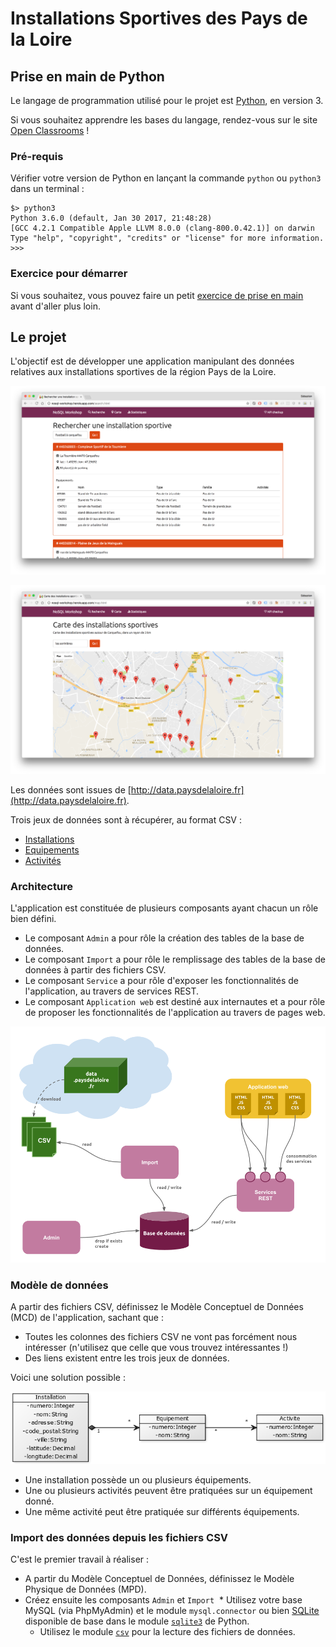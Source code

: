 # Installations Sportives des Pays de la Loire

## Prise en main de Python

Le langage de programmation utilisé pour le projet est [Python](https://www.python.org), en version 3.

Si vous souhaitez apprendre les bases du langage, rendez-vous sur le site [Open Classrooms](http://openclassrooms.com/courses/apprenez-a-programmer-en-python) !

### Pré-requis

Vérifier votre version de Python en lançant la commande `python` ou `python3` dans un terminal :

```
$> python3
Python 3.6.0 (default, Jan 30 2017, 21:48:28)
[GCC 4.2.1 Compatible Apple LLVM 8.0.0 (clang-800.0.42.1)] on darwin
Type "help", "copyright", "credits" or "license" for more information.
>>>
```

### Exercice pour démarrer

Si vous souhaitez, vous pouvez faire un petit [exercice de prise en main](./starter) avant d'aller plus loin.

## Le projet

L'objectif est de développer une application manipulant des données relatives aux installations sportives de la région Pays de la Loire.

![](./images/capture-search.png)

![](./images/capture-map.png)

Les données sont issues de [http://data.paysdelaloire.fr](http://data.paysdelaloire.fr).

Trois jeux de données sont à récupérer, au format CSV :

* [Installations](http://data.paysdelaloire.fr/donnees/detail/equipements-sportifs-espaces-et-sites-de-pratiques-en-pays-de-la-loire-fiches-installations)
* [Equipements](http://data.paysdelaloire.fr/donnees/detail/equipements-sportifs-espaces-et-sites-de-pratiques-en-pays-de-la-loire-fiches-equipements)
* [Activités](http://data.paysdelaloire.fr/donnees/detail/equipements-sportifs-espaces-et-sites-de-pratiques-en-pays-de-la-loire-activites-des-fiches-equ)


### Architecture

L'application est constituée de plusieurs composants ayant chacun un rôle bien défini.

* Le composant `Admin` a pour rôle la création des tables de la base de données.
* Le composant `Import` a pour rôle le remplissage des tables de la base de données à partir des fichiers CSV.
* Le composant `Service` a pour rôle d'exposer les fonctionnalités de l'application, au travers de services REST.
* Le composant `Application web` est destiné aux internautes et a pour rôle de proposer les fonctionnalités de l'application au travers de pages web.

![architecture.png](images/architecture.png)

### Modèle de données

A partir des fichiers CSV, définissez le Modèle Conceptuel de Données (MCD) de l'application, sachant que :

* Toutes les colonnes des fichiers CSV ne vont pas forcément nous intéresser (n'utilisez que celle que vous trouvez intéressantes !)
* Des liens existent entre les trois jeux de données.

Voici une solution possible :

![](./images/uml_model.png)

* Une installation possède un ou plusieurs équipements.
* Une ou plusieurs activités peuvent être pratiquées sur un équipement donné.
* Une même activité peut être pratiquée sur différents équipements.

### Import des données depuis les fichiers CSV

C'est le premier travail à réaliser :

* A partir du Modèle Conceptuel de Données, définissez le Modèle Physique de Données (MPD).
* Créez ensuite les composants `Admin` et `Import`
  * Utilisez votre base MySQL (via PhpMyAdmin) et le module `mysql.connector` ou bien [SQLite](https://www.sqlite.org/) disponible de base dans le module [`sqlite3`](https://docs.python.org/3.6/library/sqlite3.html) de Python.
  * Utilisez le module [`csv`](https://docs.python.org/3.6/library/csv.html) pour la lecture des fichiers de données.
